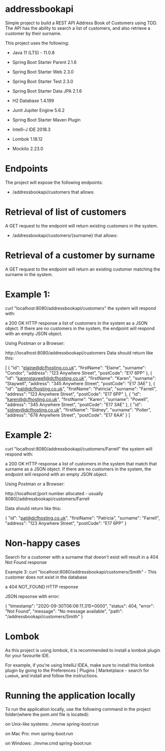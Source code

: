 # addressbookapi

Simple project to build a REST API Address Book of Customers using TDD.
The API has the ability to search a
list of customers, and also retrieve a customer by their surname.

This project uses the following:

* Java 11 (LTS) - 11.0.8

* Spring Boot Starter Parent 2.1.6

* Spring Boot Starter Web 2.3.0

* Spring Boot Starter Test 2.3.0

* Spring Boot Starter Data JPA 2.1.6

* H2 Database 1.4.199

* Junit Jupiter Engine 5.6.2

* Spring Boot Starter Maven Plugin

* Intelli-J IDE 2018.3

* Lombok 1.18.12

* Mockito 2.23.0

# Endpoints

The project will expose the following endpoints:

* /addressbookapi/customers that allows:

# Retrieval of list of customers
A GET request to the endpoint will return existing customers in the system.

* /addressbookapi/customers/{surname} that allows:

# Retrieval of a customer by surname
A GET request to the endpoint will return an existing customer matching the surname in the system.

# Example 1:

curl "localhost:8080/addressbookapi/customers"
the system will respond with:

a 200 OK HTTP response
a list of customers in the system as a JSON object.
If there are no customers in the system, the endpoint will respond with an empty JSON object.

Using Postman or a Browser:

http://localhost:8080/addressbookapi/customers
Data should return like this:

[
    {
        "id": "elaine@dcfhosting.co.uk",
        "firstName": "Elaine",
        "surname": "Condor",
        "address": "123 Anywhere Street",
        "postCode": "E17 6PP"
    },
    {
        "id": "karenstaywell@dcfhosting.co.uk",
        "firstName": "Karen",
        "surname": "Staywell",
        "address": "345 Anywhere Street",
        "postCode": "E17 3AE"
    },
    {
        "id": "pat@dcfhosting.co.uk",
        "firstName": "Patricia",
        "surname": "Farrell",
        "address": "123 Anywhere Street",
        "postCode": "E17 6PP"
    },
    {
        "id": "karen@dcfhosting.co.uk",
        "firstName": "Karen",
        "surname": "Powell",
        "address": "345 Anywhere Street",
        "postCode": "E17 3AE"
    },
    {
        "id": "sidney@dcfhosting.co.uk",
        "firstName": "Sidney",
        "surname": "Poiter",
        "address": "678 Anywhere Street",
        "postCode": "E17 6AA"
    }
]

# Example 2:
curl "localhost:8080/addressbookapi/customers/Farrell"
the system will respond with:

a 200 OK HTTP response
a list of customers in the system that match that surname as a JSON object.
If there are no customers in the system, the endpoint will respond with an empty JSON object.

Using Postman or a Browser:

http://localhost:[port number allocated - usually 8080]/addressbookapi/customers/Farrell

Data should return like this:

{
    "id": "pat@dcfhosting.co.uk",
    "firstName": "Patricia",
    "surname": "Farrell",
    "address": "123 Anywhere Street",
    "postCode": "E17 6PP"
}

# Non-happy cases

Search for a customer with a surname that doesn't exist will result in a 404 Not Found response

Example 3: curl "localhost:8080/addressbookapi/customers/Smith" - This customer does not exist in the database

a 404 NOT_FOUND HTTP response

JSON repsonse with error:

{
    "timestamp": "2020-09-30T06:06:11.315+0000",
    "status": 404,
    "error": "Not Found",
    "message": "No message available",
    "path": "/addressbookapi/customers/Smith"
}


# Lombok

As this project is using lombok, it is recommended to install a lombok plugin for your favourite IDE.

For example, if you're using IntelliJ IDEA, make sure to install this lombok plugin by going to the Preferences | Plugins | Marketplace - search for `Lombok`, and install and follow the instructions.


# Running the application locally
To run the application locally, use the following command in the project folder(where the pom.xml file is located):

on Unix-like systems:
./mvnw spring-boot:run

on Mac Pro:
mvn spring-boot:run

on Windows:
./mvnw.cmd spring-boot:run





